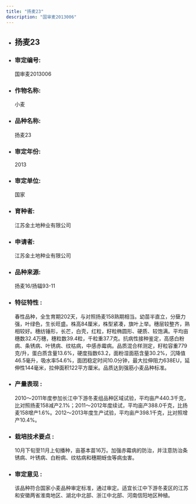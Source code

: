 ```yaml
---
title: "扬麦23"
description: "国审麦2013006"
---
```

* ## 扬麦23
* ###  审定编号:  
   国审麦2013006

*  ### 作物名称:  
   小麦

*   ###  品种名称: 
    扬麦23

*   ### 审定年份: 
    2013

*   ### 审定单位:  
    国家

*   ### 育种者:  
    江苏金土地种业有限公司

*   ### 申请者:  
    江苏金土地种业有限公司

*   ### 品种来源:  
    扬麦16/扬辐93-11

*   ### 特征特性 : 
    春性品种，全生育期202天，与对照扬麦158熟期相当。幼苗半直立，分蘖力强，叶绿色，生长旺盛。株高84厘米，株型紧凑，旗叶上举。穗层较整齐，熟相较好。穗纺锤形，长芒，白壳，红粒，籽粒椭圆形、硬质、较饱满。平均亩穗数32.4万穗，穗粒数39.4粒，千粒重37.7克。抗病性接种鉴定，高感白粉病、条锈病、叶锈病、纹枯病，中感赤霉病。品质混合样测定，籽粒容重779克/升，蛋白质含量13.6%，硬度指数63.2，面粉湿面筋含量30.2%，沉降值46.5毫升，吸水率54.6%，面团稳定时间10.0分钟，最大拉伸阻力638EU，延伸性144毫米，拉伸面积122平方厘米。品质达到强筋小麦品种标准。

*   ### 产量表现 : 
    2010～2011年度参加长江中下游冬麦组品种区域试验，平均亩产440.3千克，比对照扬麦158减产2.1%；2011～2012年度续试，平均亩产388.0千克，比扬麦158增产1.6%。2012～2013年度生产试验，平均亩产398.1千克，比对照增产10.4%。

*   ### 栽培技术要点 : 
    10月下旬至11月上旬播种，亩基本苗16万。加强赤霉病的防治，并注意防治条锈病、叶锈病、白粉病、纹枯病和穗期蚜虫等病虫害。

*   ### 审定意见 : 
    该品种符合国家小麦品种审定标准，通过审定。适宜长江中下游冬麦区的江苏和安徽两省淮南地区、湖北中北部、浙江中北部、河南信阳地区种植。
